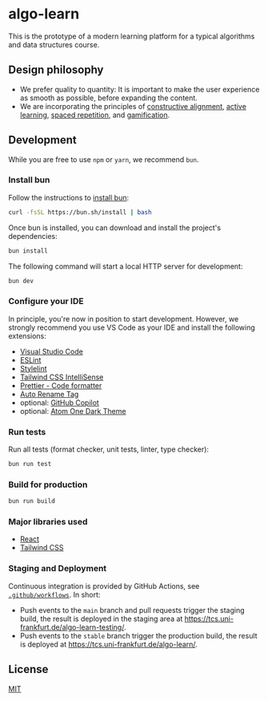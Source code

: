 # algo-learn

This is the prototype of a modern learning platform for a typical algorithms and data structures course.

## Design philosophy

- We prefer quality to quantity: It is important to make the user experience as smooth as possible, before expanding the content.
- We are incorporating the principles of [constructive alignment](https://en.wikipedia.org/wiki/Constructive_alignment), [active learning](https://en.wikipedia.org/wiki/Active_learning), [spaced repetition](https://en.wikipedia.org/wiki/Spaced_repetition), and [gamification](https://en.wikipedia.org/wiki/Gamification_of_learning).

## Development

While you are free to use `npm` or `yarn`, we recommend `bun`.

### Install bun

Follow the instructions to [install bun](https://bun.sh/):

```bash
curl -fsSL https://bun.sh/install | bash
```

Once bun is installed, you can download and install the project's dependencies:

```bash
bun install
```

The following command will start a local HTTP server for development:

```bash
bun dev
```

### Configure your IDE

In principle, you're now in position to start development. However, we strongly recommend you use VS Code as your IDE and install the following extensions:

- [Visual Studio Code](https://code.visualstudio.com/)
- [ESLint](https://marketplace.visualstudio.com/items?itemName=dbaeumer.vscode-eslint)
- [Stylelint](https://marketplace.visualstudio.com/items?itemName=stylelint.vscode-stylelint)
- [Tailwind CSS IntelliSense](https://marketplace.visualstudio.com/items?itemName=bradlc.vscode-tailwindcss)
- [Prettier - Code formatter](https://marketplace.visualstudio.com/items?itemName=esbenp.prettier-vscode)
- [Auto Rename Tag](https://marketplace.visualstudio.com/items?itemName=formulahendry.auto-rename-tag)
- optional: [GitHub Copilot](https://marketplace.visualstudio.com/items?itemName=GitHub.copilot)
- optional: [Atom One Dark Theme](https://marketplace.visualstudio.com/items?itemName=akamud.vscode-theme-onedark)

### Run tests

Run all tests (format checker, unit tests, linter, type checker):
```bash
bun run test
```

### Build for production

```bash
bun run build
```

### Major libraries used

- [React](https://reactjs.org/)
- [Tailwind CSS](https://tailwindcss.com/)

### Staging and Deployment

Continuous integration is provided by GitHub Actions, see [`.github/workflows`](.github/workflows). In short:

- Push events to the `main` branch and pull requests trigger the staging build, the result is deployed in the staging area at <https://tcs.uni-frankfurt.de/algo-learn-testing/>.
- Push events to the `stable` branch trigger the production build, the result is deployed at <https://tcs.uni-frankfurt.de/algo-learn/>.

## License

[MIT](LICENSE)
